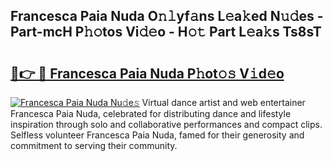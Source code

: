 ## Francesca Paia Nuda O𝚗𝚕yf𝚊ns L𝚎a𝚔ed N𝚞𝚍es - Part-mcH P𝚑𝚘tos Vi𝚍𝚎o - H𝚘𝚝 Part L𝚎a𝚔s Ts8sT

# <h2><a href="http://kf85pat.oniu.top/?m=Francesca+Paia+Nuda">🔗👉 🔴 Francesca Paia Nuda P𝚑ot𝚘𝚜 V𝚒d𝚎o</a></h2>

[![Francesca Paia Nuda Nu𝚍e𝚜](https://i.imgur.com/0qMVB7G.gif)](http://kf85pat.oniu.top/?m=Francesca+Paia+Nuda)
Virtual dance artist and web entertainer Francesca Paia Nuda, celebrated for distributing dance and lifestyle inspiration through solo and collaborative performances and compact clips. Selfless volunteer Francesca Paia Nuda, famed for their generosity and commitment to serving their community.  

